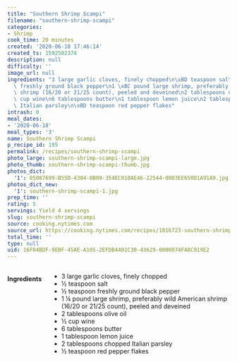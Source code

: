 ```yaml
---
title: "Southern Shrimp Scampi"
filename: "southern-shrimp-scampi"
categories:
- Shrimp
cook_time: 20 minutes
created: '2020-06-18 17:46:14'
created_ts: 1592502374
description: null
difficulty: ''
image_url: null
ingredients: "3 large garlic cloves, finely chopped\n\xBD teaspoon salt\n\xBD teaspoon\
  \ freshly ground black pepper\n1 \xBC pound large shrimp, preferably wild American\
  \ shrimp (16/20 or 21/25 count), peeled and deveined\n2 tablespoons olive oil\n\xBD\
  \ cup wine\n6 tablespoons butter\n1 tablespoon lemon juice\n2 tablespoons chopped\
  \ Italian parsley\n\xBD teaspoon red pepper flakes"
intrash: 0
meal_dates:
- '2020-06-18'
meal_types: '3'
name: Southern Shrimp Scampi
p_recipe_id: 195
permalink: /recipes/southern-shrimp-scampi
photo_large: southern-shrimp-scampi-large.jpg
photo_thumb: southern-shrimp-scampi-thumb.jpg
photos_dict:
  '1': 85087699-B55D-4304-8B09-354EC010AE46-22544-0003EE650D1A91A9.jpg
photos_dict_new:
  '1': southern-shrimp-scampi-1.jpg
prep_time: ''
rating: 5
servings: Yield 4 servings
slug: southern-shrimp-scampi
source: cooking.nytimes.com
source_url: https://cooking.nytimes.com/recipes/1016723-southern-shrimp-scampi
total_time: ''
type: null
uid: 16F04BDF-9EBF-45AE-A105-2EFDB4401C30-43629-0000074FA8C919E2
---
```

<div class="large-8 medium-7 columns" id="writeup">	</div><!-- #writeup -->
</div><!-- #row-one -->
<div class="row" id="row-two">	<div class="medium-4 small-5 columns" id="ingredients"><h4>Ingredients</h4><div class="box box-ingredients content"><ul>
<li>3 large garlic cloves, finely chopped</li>
<li>½ teaspoon salt</li>
<li>½ teaspoon freshly ground black pepper</li>
<li>1 ¼ pound large shrimp, preferably wild American shrimp (16/20 or 21/25 count), peeled and deveined</li>
<li>2 tablespoons olive oil</li>
<li>½ cup wine</li>
<li>6 tablespoons butter</li>
<li>1 tablespoon lemon juice</li>
<li>2 tablespoons chopped Italian parsley</li>
<li>½ teaspoon red pepper flakes</li>
</ul>
</div>	</div>	<div class="medium-6 small-7 columns" id="directions">	</div>
